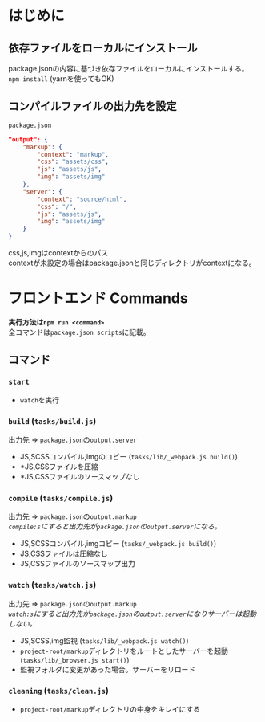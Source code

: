 # はじめに
## 依存ファイルをローカルにインストール
package.jsonの内容に基づき依存ファイルをローカルにインストールする。<br>
`npm install` (yarnを使ってもOK)

## コンパイルファイルの出力先を設定

`package.json`
```json
"output": {
    "markup": {
        "context": "markup",
        "css": "assets/css",
        "js": "assets/js",
        "img": "assets/img"
    },
    "server": {
        "context": "source/html",
        "css": "/",
        "js": "assets/js",
        "img": "assets/img"
    }
}
```
css,js,imgはcontextからのパス<br>
contextが未設定の場合はpackage.jsonと同じディレクトリがcontextになる。

# フロントエンド Commands
**実行方法は`npm run <command>`**<br>
全コマンドは`package.json scripts`に記載。

## コマンド

### `start`
* `watch`を実行

### `build` (`tasks/build.js`)
出力先 => `package.json`の`output.server`
* JS,SCSSコンパイル,imgのコピー (`tasks/lib/_webpack.js build()`)
* *JS,CSSファイルを圧縮
* *JS,CSSファイルのソースマップなし

### `compile` (`tasks/compile.js`)
出力先 => `package.json`の`output.markup`<br>
_`compile:s`にすると出力先が`package.json`の`output.server`になる。_
* JS,SCSSコンパイル,imgコピー (`tasks/_webpack.js build()`)
* JS,CSSファイルは圧縮なし
* JS,CSSファイルのソースマップ出力

### `watch` (`tasks/watch.js`)
出力先 => `package.json`の`output.markup`<br>
_`watch:s`にすると出力先が`package.json`の`output.server`になりサーバーは起動しない。_

* JS,SCSS,img監視 (`tasks/lib/_webpack.js watch()`)
* `project-root/markup`ディレクトリをルートとしたサーバーを起動 (`tasks/lib/_browser.js start()`)
* 監視フォルダに変更があった場合。サーバーをリロード

### `cleaning` (`tasks/clean.js`)
* `project-root/markup`ディレクトリの中身をキレイにする